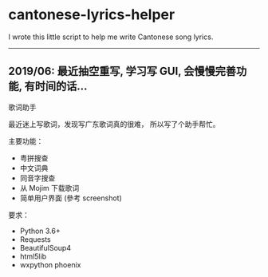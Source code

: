 # cantonese-lyrics-helper
I wrote this little script to help me write Cantonese song lyrics.

-----
2019/06: 最近抽空重写, 学习写 GUI, 会慢慢完善功能, 有时间的话...
-----

歌词助手

最近迷上写歌词，发现写广东歌词真的很难， 所以写了个助手帮忙。

主要功能：
- 粤拼搜查
- 中文词典
- 同音字搜查
- 从 Mojim 下载歌词
- 简单用户界面 (參考 screenshot)

要求：
- Python 3.6+
- Requests
- BeautifulSoup4
- html5lib
- wxpython phoenix